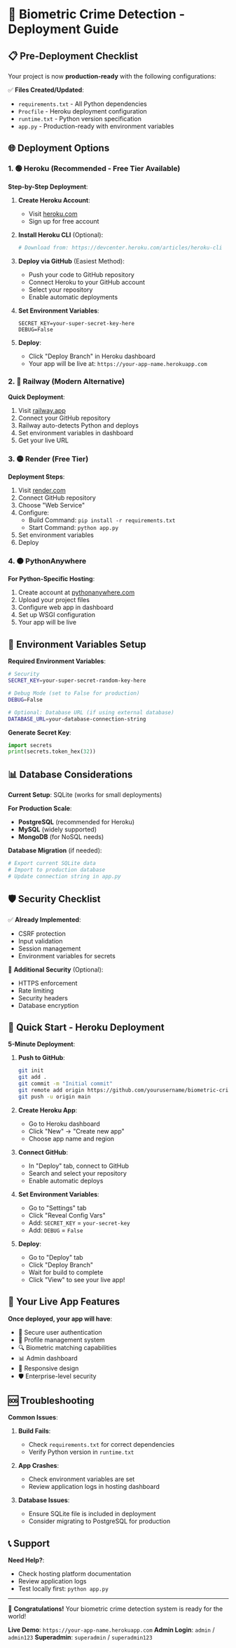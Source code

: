 # 🚀 Biometric Crime Detection - Deployment Guide

## 📋 Pre-Deployment Checklist

Your project is now **production-ready** with the following configurations:

✅ **Files Created/Updated**:
- `requirements.txt` - All Python dependencies
- `Procfile` - Heroku deployment configuration
- `runtime.txt` - Python version specification
- `app.py` - Production-ready with environment variables

## 🌐 Deployment Options

### 1. 🟢 Heroku (Recommended - Free Tier Available)

**Step-by-Step Deployment**:

1. **Create Heroku Account**:
   - Visit [heroku.com](https://heroku.com)
   - Sign up for free account

2. **Install Heroku CLI** (Optional):
   ```bash
   # Download from: https://devcenter.heroku.com/articles/heroku-cli
   ```

3. **Deploy via GitHub** (Easiest Method):
   - Push your code to GitHub repository
   - Connect Heroku to your GitHub account
   - Select your repository
   - Enable automatic deployments

4. **Set Environment Variables**:
   ```
   SECRET_KEY=your-super-secret-key-here
   DEBUG=False
   ```

5. **Deploy**:
   - Click "Deploy Branch" in Heroku dashboard
   - Your app will be live at: `https://your-app-name.herokuapp.com`

### 2. 🔵 Railway (Modern Alternative)

**Quick Deployment**:

1. Visit [railway.app](https://railway.app)
2. Connect your GitHub repository
3. Railway auto-detects Python and deploys
4. Set environment variables in dashboard
5. Get your live URL

### 3. 🟡 Render (Free Tier)

**Deployment Steps**:

1. Visit [render.com](https://render.com)
2. Connect GitHub repository
3. Choose "Web Service"
4. Configure:
   - Build Command: `pip install -r requirements.txt`
   - Start Command: `python app.py`
5. Set environment variables
6. Deploy

### 4. 🟠 PythonAnywhere

**For Python-Specific Hosting**:

1. Create account at [pythonanywhere.com](https://pythonanywhere.com)
2. Upload your project files
3. Configure web app in dashboard
4. Set up WSGI configuration
5. Your app will be live

## 🔧 Environment Variables Setup

**Required Environment Variables**:

```bash
# Security
SECRET_KEY=your-super-secret-random-key-here

# Debug Mode (set to False for production)
DEBUG=False

# Optional: Database URL (if using external database)
DATABASE_URL=your-database-connection-string
```

**Generate Secret Key**:
```python
import secrets
print(secrets.token_hex(32))
```

## 📊 Database Considerations

**Current Setup**: SQLite (works for small deployments)

**For Production Scale**:
- **PostgreSQL** (recommended for Heroku)
- **MySQL** (widely supported)
- **MongoDB** (for NoSQL needs)

**Database Migration** (if needed):
```python
# Export current SQLite data
# Import to production database
# Update connection string in app.py
```

## 🛡️ Security Checklist

✅ **Already Implemented**:
- CSRF protection
- Input validation
- Session management
- Environment variables for secrets

🔄 **Additional Security** (Optional):
- HTTPS enforcement
- Rate limiting
- Security headers
- Database encryption

## 🎯 Quick Start - Heroku Deployment

**5-Minute Deployment**:

1. **Push to GitHub**:
   ```bash
   git init
   git add .
   git commit -m "Initial commit"
   git remote add origin https://github.com/yourusername/biometric-crime-detection.git
   git push -u origin main
   ```

2. **Create Heroku App**:
   - Go to Heroku dashboard
   - Click "New" → "Create new app"
   - Choose app name and region

3. **Connect GitHub**:
   - In "Deploy" tab, connect to GitHub
   - Search and select your repository
   - Enable automatic deploys

4. **Set Environment Variables**:
   - Go to "Settings" tab
   - Click "Reveal Config Vars"
   - Add: `SECRET_KEY` = `your-secret-key`
   - Add: `DEBUG` = `False`

5. **Deploy**:
   - Go to "Deploy" tab
   - Click "Deploy Branch"
   - Wait for build to complete
   - Click "View" to see your live app!

## 🌟 Your Live App Features

**Once deployed, your app will have**:
- 🔐 Secure user authentication
- 👤 Profile management system
- 🔍 Biometric matching capabilities
- 📊 Admin dashboard
- 📱 Responsive design
- 🛡️ Enterprise-level security

## 🆘 Troubleshooting

**Common Issues**:

1. **Build Fails**:
   - Check `requirements.txt` for correct dependencies
   - Verify Python version in `runtime.txt`

2. **App Crashes**:
   - Check environment variables are set
   - Review application logs in hosting dashboard

3. **Database Issues**:
   - Ensure SQLite file is included in deployment
   - Consider migrating to PostgreSQL for production

## 📞 Support

**Need Help?**:
- Check hosting platform documentation
- Review application logs
- Test locally first: `python app.py`

---

🎉 **Congratulations!** Your biometric crime detection system is ready for the world!

**Live Demo**: `https://your-app-name.herokuapp.com`
**Admin Login**: `admin` / `admin123`
**Superadmin**: `superadmin` / `superadmin123`